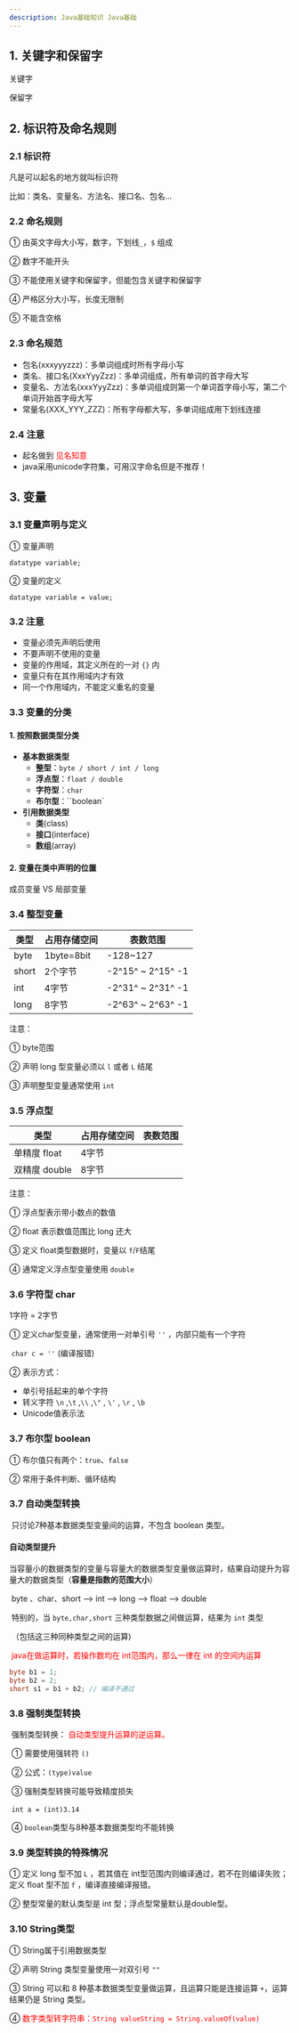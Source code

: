 ```yaml
---
description: Java基础知识 Java基础
---
```


## 1. 关键字和保留字

关键字

保留字

## 2. 标识符及命名规则

### 2.1 标识符

凡是可以起名的地方就叫标识符

比如：类名、变量名、方法名、接口名、包名...

### 2.2 命名规则

① 由英文字母大小写，数字，下划线`_`，`$` 组成

② 数字不能开头

③ 不能使用关键字和保留字，但能包含关键字和保留字

④ 严格区分大小写，长度无限制

⑤ 不能含空格

### 2.3 命名规范

+ 包名(xxxyyyzzz)：多单词组成时所有字母小写
+ 类名、接口名(XxxYyyZzz)：多单词组成，所有单词的首字母大写
+ 变量名、方法名(xxxYyyZzz)：多单词组成则第一个单词首字母小写，第二个单词开始首字母大写  
+ 常量名(XXX_YYY_ZZZ)：所有字母都大写，多单词组成用下划线连接

### 2.4 注意

+ 起名做到 <font color=red>见名知意</font>
+ java采用unicode字符集，可用汉字命名但是不推荐！

## 3.  变量

### 3.1 变量声明与定义

① 变量声明

`datatype variable;`

② 变量的定义

`datatype variable = value;`

### 3.2 注意

+ 变量必须先声明后使用
+ 不要声明不使用的变量
+ 变量的作用域，其定义所在的一对 `{}` 内
+ 变量只有在其作用域内才有效
+ 同一个作用域内，不能定义重名的变量

### 3.3 变量的分类

#### 1. 按照数据类型分类

+ **基本数据类型**
  + **整型**：`byte / short / int / long`
  + **浮点型**：`float / double`
  + **字符型**：`char`
  + **布尔型**：``boolean`
+ **引用数据类型**
  + **类**(class)
  + **接口**(interface)
  + **数组**(array)

#### 2. 变量在类中声明的位置

成员变量 VS 局部变量

### 3.4 整型变量

| 类型  | 占用存储空间 | 表数范围          |
| ----- | ------------ | ----------------- |
| byte  | 1byte=8bit   | -128~127          |
| short | 2个字节      | -2^15^ ~ 2^15^ -1 |
| int   | 4字节        | -2^31^ ~ 2^31^ -1 |
| long  | 8字节        | -2^63^ ~ 2^63^ -1 |

注意：

① byte范围 

② 声明 long 型变量必须以 `l` 或者 `L` 结尾

③ 声明整型变量通常使用 `int`

### 3.5 浮点型

| 类型          | 占用存储空间 | 表数范围 |
| ------------- | ------------ | -------- |
| 单精度 float  | 4字节        |          |
| 双精度 double | 8字节        |          |

注意：

① 浮点型表示带小数点的数值

② float 表示数值范围比 long 还大

③ 定义 float类型数据时，变量以 `f`/`F`结尾

④ 通常定义浮点型变量使用 `double` 

### 3.6 字符型 char

1字符 = 2字节

① 定义char型变量，通常使用一对单引号 `''` ，内部只能有一个字符

​	`char c = ''` (编译报错)

② 表示方式：

+ 单引号括起来的单个字符
+ 转义字符 `\n` ,`\t` ,`\\`  ,`\"` ,  `\'` ,  `\r` , `\b`
+ Unicode值表示法

### 3.7 布尔型 boolean

① 布尔值只有两个：`true`、`false`

② 常用于条件判断、循环结构

### 3.7 自动类型转换

​	只讨论7种基本数据类型变量间的运算，不包含 boolean 类型。

#### 自动类型提升

​	当容量小的数据类型的变量与容量大的数据类型变量做运算时，结果自动提升为容量大的数据类型（**容量是指数的范围大小**）

​	byte 、char、short --> int --> long --> float --> double

​	特别的，当 `byte,char,short` 三种类型数据之间做运算，结果为 `int` 类型

​	（包括这三种同种类型之间的运算)

​	<font color=red>java在做运算时，若操作数均在 int范围内，那么一律在 int 的空间内运算</font>

```Java
byte b1 = 1;
byte b2 = 2;
short s1 = b1 + b2; // 编译不通过
```

### 3.8 强制类型转换

​	强制类型转换：	<font color=red>自动类型提升运算的逆运算。</font>

​	① 需要使用强转符 `()` 

​	② 公式：`(type)value` 

​	③ 强制类型转换可能导致精度损失

​		`int a = (int)3.14`

​	④ `boolean`类型与8种基本数据类型均不能转换

### 3.9 类型转换的特殊情况

① 定义 long 型不加 `L` ，若其值在 int型范围内则编译通过，若不在则编译失败；定义 float 型不加 `f` ，编译直接编译报错。

② 整型常量的默认类型是 int 型；浮点型常量默认是double型。

### 3.10 String类型

① String属于引用数据类型  

② 声明 String 类型变量使用一对双引号 `""` 

③ String 可以和 8 种基本数据类型变量做运算，且运算只能是连接运算 `+`，运算结果仍是 String 类型。

④ <font color=red>数字类型转字符串：`String valueString = String.valueOf(value)` </font>


